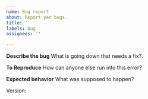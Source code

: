 ```yaml
---
name: Bug report
about: Report yer bugs.
title: ''
labels: bug
assignees: ''

---
```


**Describe the bug**
What is going down that needs a fix?.

**To Reproduce**
How can anyone else run into this error?

**Expected behavior**
What was supposed to happen?

Version:
